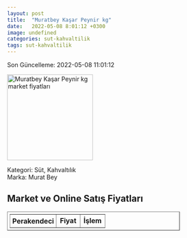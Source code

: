 ```yaml
---
layout: post
title:  "Muratbey Kaşar Peynir kg"
date:   2022-05-08 8:01:12 +0300
image: undefined
categories: sut-kahvaltilik
tags: sut-kahvaltilik
---
```


Son Güncelleme: 2022-05-08 11:01:12

<img src="undefined" width="200" alt="Muratbey Kaşar Peynir kg market fiyatları" />

Kategori: Süt, Kahvaltılık
<br />
Marka: Murat Bey

<h2>Market ve Online Satış Fiyatları</h2>

<table border="1" style="padding: 5px;width:80%;">
  <tr>
    <td style="padding: 5px;"><strong>Perakendeci</strong></td>
    <td><strong>Fiyat</strong></td>
    <td><strong>İşlem</strong></td>
  </tr>
  
</table>
